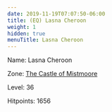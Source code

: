 ```yaml
---
date: 2019-11-19T07:07:50-06:00
title: (EQ) Lasna Cheroon
weight: 1
hidden: true
menuTitle: Lasna Cheroon
---
```


Name: Lasna Cheroon


Zone: [The Castle of Mistmoore](/en/eq/exploration/the_castle_of_mistmoore)

Level: 36

Hitpoints: 1656